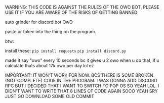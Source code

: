 WARNING: THIS CODE IS AGAINST THE RULES OF THE OWO BOT, PLEASE USE IT IF YOU ARE AWARE OF THE RISKS OF GETTING BANNED

auto grinder for discord bot OwO

paste ur token into the thing on the program.


btw:

install these:
```pip install requests```
```pip install discord.py```

made it say "owo" every 10 seconds bc it gives u 2 owo when u do that, if u calculate thats about 17k owo per day lol ez


IMPORTANT: IT WON'T WORK FOR NOW. BCS THERE IS SOME BROKEN (NOT COMPLETE) CODE IN THE PROGRAM. I WAS GONNA ADD DISCORD RPC BUT I DECIDED THAT I WANT TO SWITCH TO POP OS SO YEAH LOL. I DIDN'T WANT TO WRITE THAT 8 LINES OF CODE AGAIN SOOO YEAH SRY JUST GO DOWNLOAD SOME OLD COMMIT
